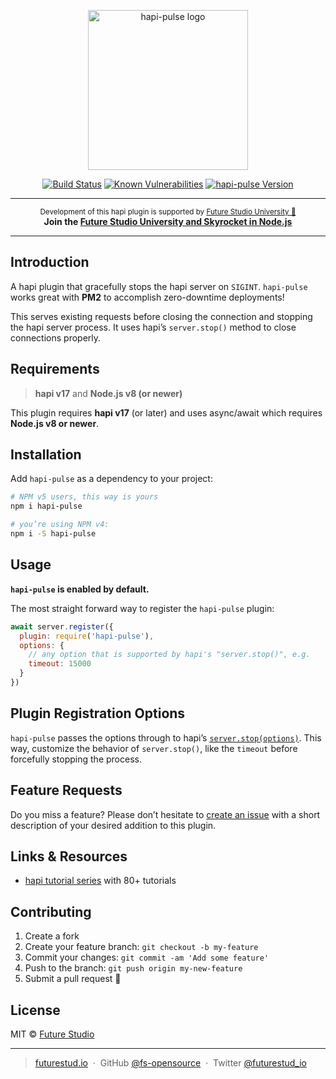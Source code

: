 <p align="center">
  <img height="256" src="https://raw.githubusercontent.com/fs-opensource/hapi-pulse/master/media/hapi-pulse.png" alt="hapi-pulse logo">
</p>

<p align="center">
    <a href="https://travis-ci.org/fs-opensource/hapi-pulse"><img src="https://camo.githubusercontent.com/9f56ef242c6f588f74f39f0bd61c1acd34d853af/68747470733a2f2f7472617669732d63692e6f72672f66732d6f70656e736f757263652f686170692d67656f2d6c6f636174652e7376673f6272616e63683d6d6173746572" alt="Build Status" data-canonical-src="https://travis-ci.org/fs-opensource/hapi-pulse.svg?branch=master" style="max-width:100%;"></a>
    <a href="https://snyk.io/test/github/fs-opensource/hapi-pulse"><img src="https://snyk.io/test/github/fs-opensource/hapi-pulse/badge.svg" alt="Known Vulnerabilities" data-canonical-src="https://snyk.io/test/github/fs-opensource/hapi-pulse" style="max-width:100%;"></a>
    <a href="https://www.npmjs.com/package/hapi-pulse"><img src="https://img.shields.io/npm/v/hapi-pulse.svg" alt="hapi-pulse Version" data-canonical-src="https://img.shields.io/npm/v/hapi-pulse.svg" style="max-width:100%;"></a>
</p>

------

<p align="center"><sup>Development of this hapi plugin is supported by <a href="https://futurestud.io">Future Studio University 🚀</a></sup>
<br><b>
Join the <a href="https://futurestud.io/university">Future Studio University and Skyrocket in Node.js</a></b>
</p>

------


## Introduction
A hapi plugin that gracefully stops the hapi server on `SIGINT`. `hapi-pulse` works great with **PM2** to accomplish zero-downtime deployments!

This serves existing requests before closing the connection and stopping the hapi server process.
It uses hapi’s `server.stop()` method to close connections properly.


## Requirements
> **hapi v17** and **Node.js v8 (or newer)**

This plugin requires **hapi v17** (or later) and uses async/await which requires **Node.js v8 or newer**.


## Installation
Add `hapi-pulse` as a dependency to your project:

```bash
# NPM v5 users, this way is yours
npm i hapi-pulse

# you’re using NPM v4:
npm i -S hapi-pulse

```


## Usage
**`hapi-pulse` is enabled by default.**

The most straight forward way to register the `hapi-pulse` plugin:

```js
await server.register({
  plugin: require('hapi-pulse'),
  options: {
    // any option that is supported by hapi's "server.stop()", e.g.
    timeout: 15000
  }
})
```


## Plugin Registration Options
`hapi-pulse` passes the options through to hapi’s [`server.stop(options)`](https://hapijs.com/api#-await-serverstopoptions).
This way, customize the behavior of `server.stop()`, like the `timeout` before forcefully stopping the process.


## Feature Requests
Do you miss a feature? Please don’t hesitate to
[create an issue](https://github.com/fs-opensource/hapi-pulse/issues) with a short description of your desired addition to this plugin.


## Links & Resources

- [hapi tutorial series](https://futurestud.io/tutorials/hapi-get-your-server-up-and-running) with 80+ tutorials


## Contributing

1.  Create a fork
2.  Create your feature branch: `git checkout -b my-feature`
3.  Commit your changes: `git commit -am 'Add some feature'`
4.  Push to the branch: `git push origin my-new-feature`
5.  Submit a pull request 🚀


## License

MIT © [Future Studio](https://futurestud.io)

---

> [futurestud.io](https://futurestud.io) &nbsp;&middot;&nbsp;
> GitHub [@fs-opensource](https://github.com/fs-opensource/) &nbsp;&middot;&nbsp;
> Twitter [@futurestud_io](https://twitter.com/futurestud_io)
